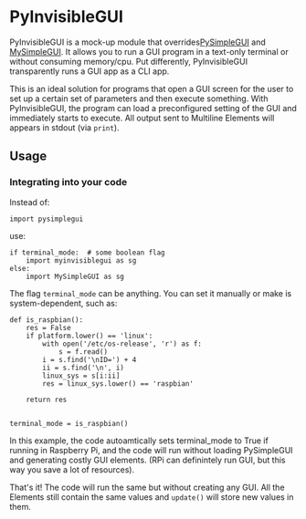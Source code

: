 # PyInvisibleGUI
PyInvisibleGUI is a mock-up module that overrides[PySimpleGUI](https://github.com/PySimpleGUI/PySimpleGUI) and [MySimpleGUI](https://github.com/salabim/MySimpleGUI). It allows you to run a GUI program in a text-only terminal or without consuming memory/cpu. Put differently, PyInvisibleGUI transparently runs a GUI app as a CLI app.

This is an ideal solution for programs that open a GUI screen for the user to set up a certain set of parameters and then execute something. With PyInvisibleGUI, the program can load a preconfigured setting of the GUI and immediately starts to execute. All output sent to Multiline Elements will appears in stdout (via `print`).

## Usage
### Integrating into your code
Instead of:
```
import pysimplegui
```
use:
```
if terminal_mode:  # some boolean flag
    import myinvisiblegui as sg
else:
    import MySimpleGUI as sg
```

The flag `terminal_mode` can be anything. You can set it manually or make is system-dependent, such as:

```
def is_raspbian():
    res = False
    if platform.lower() == 'linux':
        with open('/etc/os-release', 'r') as f:
            s = f.read()
        i = s.find('\nID=') + 4
        ii = s.find('\n', i)
        linux_sys = s[i:ii]
        res = linux_sys.lower() == 'raspbian'

    return res


terminal_mode = is_raspbian()
```

In this example, the code autoamtically sets terminal_mode to True if running in Raspberry Pi, and the code will run without loading PySimpleGUI and generating costly GUI elements. (RPi can definintely run GUI, but this way you save a lot of resources).

That's it! The code will run the same but without creating any GUI. All the Elements still contain the same values and `update()` will store new values in them.

